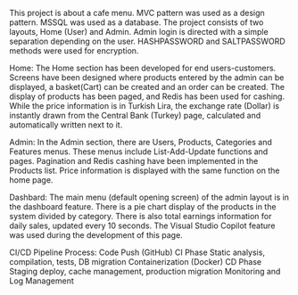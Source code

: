 This project is about a cafe menu. 
MVC pattern was used as a design pattern. 
MSSQL was used as a database. 
The project consists of two layouts, Home (User) and Admin. 
Admin login is directed with a simple separation depending on the user. 
HASHPASSWORD and SALTPASSWORD methods were used for encryption.

Home: The Home section has been developed for end users-customers.
Screens have been designed where products entered by the admin can be displayed, a basket(Cart) can be created and an order can be created.
The display of products has been paged, and Redis has been used for cashing.
While the price information is in Turkish Lira, the exchange rate (Dollar) is instantly drawn from the Central Bank (Turkey) page, calculated and automatically written next to it.

Admin: In the Admin section, there are Users, Products, Categories and Features menus.
These menus include List-Add-Update functions and pages.
Pagination and Redis cashing have been implemented in the Products list.
Price information is displayed with the same function on the home page.

Dashbard: The main menu (default opening screen) of the admin layout is in the dashboard feature.
There is a pie chart display of the products in the system divided by category.
There is also total earnings information for daily sales, updated every 10 seconds.
The Visual Studio Copilot feature was used during the development of this page.


CI/CD Pipeline Process:
Code Push (GitHub)
CI Phase
Static analysis, compilation, tests, DB migration
Containerization (Docker)
CD Phase
Staging deploy, cache management, production migration
Monitoring and Log Management
